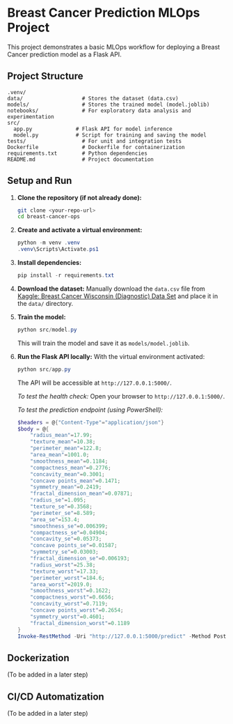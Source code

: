 # Breast Cancer Prediction MLOps Project

This project demonstrates a basic MLOps workflow for deploying a Breast Cancer prediction model as a Flask API.

## Project Structure

```
.venv/
data/                   # Stores the dataset (data.csv)
models/                 # Stores the trained model (model.joblib)
notebooks/              # For exploratory data analysis and experimentation
src/
  app.py              # Flask API for model inference
  model.py            # Script for training and saving the model
tests/                  # For unit and integration tests
Dockerfile              # Dockerfile for containerization
requirements.txt        # Python dependencies
README.md               # Project documentation
```

## Setup and Run

1.  **Clone the repository (if not already done):**
    ```bash
    git clone <your-repo-url>
    cd breast-cancer-ops
    ```

2.  **Create and activate a virtual environment:**
    ```powershell
    python -m venv .venv
    .venv\Scripts\Activate.ps1
    ```

3.  **Install dependencies:**
    ```powershell
    pip install -r requirements.txt
    ```

4.  **Download the dataset:**
    Manually download the `data.csv` file from [Kaggle: Breast Cancer Wisconsin (Diagnostic) Data Set](https://www.kaggle.com/datasets/uciml/breast-cancerwisconsin-data) and place it in the `data/` directory.

5.  **Train the model:**
    ```powershell
    python src/model.py
    ```
    This will train the model and save it as `models/model.joblib`.

6.  **Run the Flask API locally:**
    With the virtual environment activated:
    ```powershell
    python src/app.py
    ```
    The API will be accessible at `http://127.0.0.1:5000/`.

    *To test the health check:*
    Open your browser to `http://127.0.0.1:5000/`.

    *To test the prediction endpoint (using PowerShell):*
    ```powershell
    $headers = @{"Content-Type"="application/json"}
    $body = @{
        "radius_mean"=17.99;
        "texture_mean"=10.38;
        "perimeter_mean"=122.8;
        "area_mean"=1001.0;
        "smoothness_mean"=0.1184;
        "compactness_mean"=0.2776;
        "concavity_mean"=0.3001;
        "concave points_mean"=0.1471;
        "symmetry_mean"=0.2419;
        "fractal_dimension_mean"=0.07871;
        "radius_se"=1.095;
        "texture_se"=0.3568;
        "perimeter_se"=8.589;
        "area_se"=153.4;
        "smoothness_se"=0.006399;
        "compactness_se"=0.04904;
        "concavity_se"=0.05373;
        "concave points_se"=0.01587;
        "symmetry_se"=0.03003;
        "fractal_dimension_se"=0.006193;
        "radius_worst"=25.38;
        "texture_worst"=17.33;
        "perimeter_worst"=184.6;
        "area_worst"=2019.0;
        "smoothness_worst"=0.1622;
        "compactness_worst"=0.6656;
        "concavity_worst"=0.7119;
        "concave points_worst"=0.2654;
        "symmetry_worst"=0.4601;
        "fractal_dimension_worst"=0.1189
    }
    Invoke-RestMethod -Uri "http://127.0.0.1:5000/predict" -Method Post -Headers $headers -Body (ConvertTo-Json $body)
    ```

## Dockerization

(To be added in a later step)

## CI/CD Automatization

(To be added in a later step)
